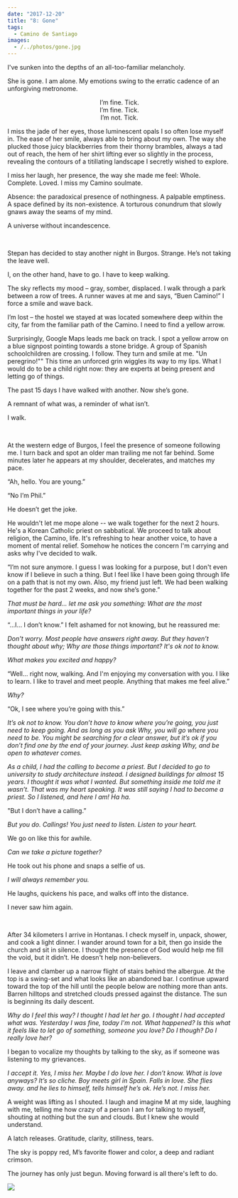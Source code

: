 ```yaml
---
date: "2017-12-20"
title: "8: Gone"
tags: 
  - Camino de Santiago
images:
  - /../photos/gone.jpg
---
```


I've sunken into the depths of an all-too-familiar melancholy.

She is gone. I am alone. My emotions swing to the erratic cadence of an unforgiving metronome.

<center>
I’m fine. Tick. <br>
I’m fine. Tick. <br>
I’m not. Tick. <br>
</center>

I miss the jade of her eyes, those luminescent opals I so often lose myself in. The ease of her smile, always able to bring about my own. The way she plucked those juicy blackberries from their thorny brambles, always a tad out of reach, the hem of her shirt lifting ever so slightly in the process, revealing the contours of a titillating landscape I secretly wished to explore.

I miss her laugh, her presence, the way she made me feel: Whole. Complete. Loved. I miss my Camino soulmate.

Absence: the paradoxical presence of nothingness. A palpable emptiness. A space defined by its non-existence. A torturous conundrum that slowly gnaws away the seams of my mind.

A universe without incandescence.

<br>

Stepan has decided to stay another night in Burgos. Strange. He’s not taking the leave well.

I, on the other hand, have to go. I have to keep walking.

The sky reflects my mood – gray, somber, displaced. I walk through a park between a row of trees. A runner waves at me and says, “Buen Camino!” I force a smile and wave back.

I’m lost – the hostel we stayed at was located somewhere deep within the city, far from the familiar path of the Camino. I need to find a yellow arrow.

Surprisingly, Google Maps leads me back on track. I spot a yellow arrow on a blue signpost pointing towards a stone bridge. A group of Spanish schoolchildren are crossing. I follow. They turn and smile at me. "Un peregrino!"" This time an unforced grin wiggles its way to my lips. What I would do to be a child right now: they are experts at being present and letting go of things.

The past 15 days I have walked with another. Now she’s gone.

A remnant of what was, a reminder of what isn’t.

I walk.

<br>

At the western edge of Burgos, I feel the presence of someone following me. I turn back and spot an older man trailing me not far behind. Some minutes later he appears at my shoulder, decelerates, and matches my pace.

“Ah, hello. You are young.”

“No I’m Phil.” 

He doesn’t get the joke.

He wouldn't let me mope alone -- we walk together for the next 2 hours. He's a Korean Catholic priest on sabbatical. We proceed to talk about religion, the Camino, life. It's refreshing to hear another voice, to have a moment of mental relief. Somehow he notices the concern I'm carrying and asks why I've decided to walk.

“I’m not sure anymore. I guess I was looking for a purpose, but I don't even know if I believe in such a thing. But I feel like I have been going through life on a path that is not my own. Also, my friend just left. We had been walking together for the past 2 weeks, and now she’s gone.”

_That must be hard... let me ask you something: What are the most important things in your life?_

“...I... I don’t know.” I felt ashamed for not knowing, but he reassured me:

_Don't worry. Most people have answers right away. But they haven’t thought about why; Why are those things important? It's ok not to know._

_What makes you excited and happy?_

“Well… right now, walking. And I'm enjoying my conversation with you. I like to learn. I like to travel and meet people. Anything that makes me feel alive.”

_Why?_

“Ok, I see where you’re going with this.”

_It’s ok not to know. You don’t have to know where you’re going, you just need to keep going. And as long as you ask Why, you will go where you need to be. You might be searching for a clear answer, but it’s ok if you don’t find one by the end of your journey. Just keep asking Why, and be open to whatever comes._

_As a child, I had the calling to become a priest. But I decided to go to university to study architecture instead. I designed buildings for almost 15 years. I thought it was what I wanted. But something inside me told me it wasn’t. That was my heart speaking. It was still saying I had to become a priest. So I listened, and here I am! Ha ha._

"But I don’t have a calling.”

_But you do. Callings! You just need to listen. Listen to your heart._ 

We go on like this for awhile.

_Can we take a picture together?_

He took out his phone and snaps a selfie of us.

_I will always remember you._

He laughs, quickens his pace, and walks off into the distance.

I never saw him again.

<br>

After 34 kilometers I arrive in Hontanas. I check myself in, unpack, shower, and cook a light dinner. I wander around town for a bit, then go inside the church and sit in silence. I thought the presence of God would help me fill the void, but it didn’t. He doesn't help non-believers.

I leave and clamber up a narrow flight of stairs behind the albergue. At the top is a swing-set and what looks like an abandoned bar. I continue upward toward the top of the hill until the people below are nothing more than ants. Barren hilltops and stretched clouds pressed against the distance. The sun is beginning its daily descent.

_Why do I feel this way? I thought I had let her go. I thought I had accepted what was. Yesterday I was fine, today I'm not. What happened? Is this what it feels like to let go of something, someone you love? Do I though? Do I really love her?_

I began to vocalize my thoughts by talking to the sky, as if someone was listening to my grievances.

_I accept it. Yes, I miss her. Maybe I do love her. I don’t know. What is love anyways? It’s so cliche. Boy meets girl in Spain. Falls in love. She flies away. and he lies to himself, tells himself he’s ok. He’s not. I miss her._

A weight was lifting as I shouted. I laugh and imagine M at my side, laughing with me, telling me how crazy of a person I am for talking to myself, shouting at nothing but the sun and clouds. But I knew she would understand.

A latch releases. Gratitude, clarity, stillness, tears.

The sky is poppy red, M’s favorite flower and color, a deep and radiant crimson.

The journey has only just begun. Moving forward is all there's left to do.

![](/../photos/gone.jpg)